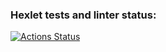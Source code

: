 ### Hexlet tests and linter status:
[![Actions Status](https://github.com/Daria1395/qa-auto-engineer-javascript-project-44/actions/workflows/hexlet-check.yml/badge.svg)](https://github.com/Daria1395/qa-auto-engineer-javascript-project-44/actions)